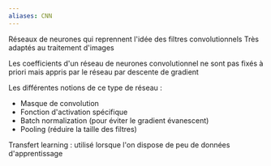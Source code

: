 ```yaml
---
aliases: CNN
---
```


Réseaux de neurones qui reprennent l'idée des filtres convolutionnels
Très adaptés au traitement d'images

Les coefficients d'un réseau de neurones convolutionnel ne sont pas fixés à priori mais appris par le réseau par descente de gradient

Les différentes notions de ce type de réseau :
- Masque de convolution
- Fonction d'activation spécifique
- Batch normalization (pour éviter le gradient évanescent)
- Pooling (réduire la taille des filtres)


Transfert learning : utilisé lorsque l'on dispose de peu de données d'apprentissage